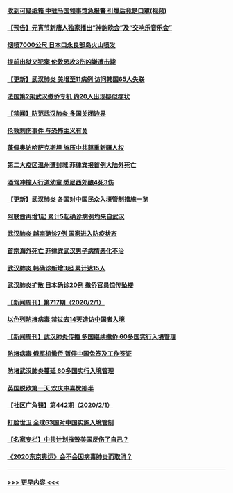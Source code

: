 #### [收到可疑纸箱 中驻马国领事馆急报警 引爆后竟是口罩(视频)](../pages/prog202/a102767695.md?t=02031411) 
#### [【预告】元宵节新唐人独家播出“神韵晚会”及“交响乐音乐会”](../pages/prog202/a102767674.md?t=02031411) 
#### [烟喷7000公尺 日本口永良部岛火山喷发](../pages/prog202/a102767687.md?t=02031411) 
#### [提前出狱又犯案 伦敦恐攻3伤凶嫌遭击毙](../pages/prog202/a102767635.md?t=02031411) 
#### [【更新】武汉肺炎 美增至11病例 访问韩国65人失联](../pages/prog202/a102758911.md?t=02031411) 
#### [法国第2架武汉撤侨专机 约20人出现疑似症状](../pages/prog202/a102767617.md?t=02031411) 
#### [【禁闻】防范武汉肺炎  多国关闭边界](../pages/prog202/a102767542.md?t=02031411) 
#### [伦敦刺伤事件 与恐怖主义有关](../pages/prog202/a102767509.md?t=02031411) 
#### [蓬佩奥访哈萨克斯坦 施压中共尊重新疆人权](../pages/prog202/a102767395.md?t=02031411) 
#### [第二大疫区温州遭封城 菲律宾报首例大陆外死亡](../pages/prog202/a102767388.md?t=02031411) 
#### [酒驾冲撞人行道幼童 悉尼西郊酿4死3伤](../pages/prog202/a102767238.md?t=02031411) 
#### [【更新】武汉肺炎 各国对中国民众入境管制措施一览](../pages/prog202/a102767170.md?t=02031411) 
#### [阿联酋再增1起 累计5起确诊病例均来自武汉](../pages/prog202/a102767207.md?t=02031411) 
#### [武汉肺炎 越南确诊7例 国家进入防疫状态](../pages/prog202/a102767186.md?t=02031411) 
#### [首宗海外死亡 菲律宾武汉男子病情恶化不治](../pages/prog202/a102767150.md?t=02031411) 
#### [武汉肺炎 韩确诊新增3起 累计达15人](../pages/prog202/a102767132.md?t=02031411) 
#### [武汉肺炎扩散 日本确诊20例 撤侨官员惊传坠楼](../pages/prog202/a102767109.md?t=02031411) 
#### [【新闻周刊】第717期（2020/2/1）](../pages/prog202/a102767114.md?t=02031411) 
#### [以色列防堵病毒 禁过去14天造访中国者入境](../pages/prog202/a102767091.md?t=02031411) 
#### [【新闻周刊】武汉肺炎传播 多国继续撤侨 60多国实行入境管理](../pages/prog202/a102767044.md?t=02031411) 
#### [防堵病毒 俄军机撤侨 暂停中国免签及工作签证](../pages/prog202/a102767084.md?t=02031411) 
#### [防堵武汉肺炎蔓延 60多国实行入境管理](../pages/prog202/a102766756.md?t=02031411) 
#### [英国脱欧第一天 欢庆中喜忧掺半](../pages/prog202/a102766971.md?t=02031411) 
#### [【社区广角镜】第442期（2020/2/1）](../pages/prog202/a102766826.md?t=02031411) 
#### [打脸世卫 全球63国对中国实施入境管制](../pages/prog202/a102766497.md?t=02031411) 
#### [【名家专栏】中共计划摧毁美国反伤了自己？](../pages/prog202/a102766174.md?t=02031411) 
#### [《2020东京奥运》会不会因病毒肺炎而取消？](../pages/prog202/a102766393.md?t=02031411) 

----
#### [ >>> 更早内容 <<< ](../indexes/prog202-earlier.md)
